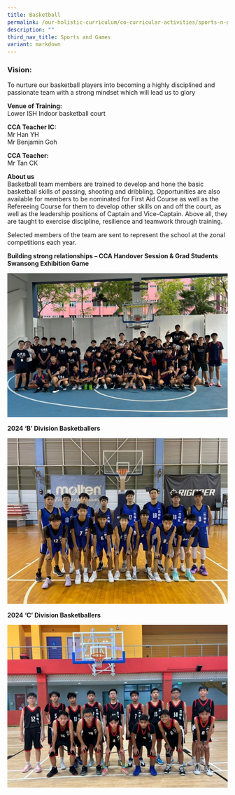 ```yaml
---
title: Basketball
permalink: /our-holistic-curriculum/co-curricular-activities/sports-n-games/basketball/
description: ""
third_nav_title: Sports and Games
variant: markdown
---
```

### Vision:
To nurture our basketball players into becoming a highly disciplined and passionate team with a strong mindset which will lead us to glory

**Venue of Training:** <br>
Lower ISH Indoor basketball court

**CCA Teacher IC:** <br>
Mr Han YH<br>
Mr Benjamin Goh

**CCA Teacher:** <br>
Mr Tan CK

**About us** <br>
Basketball team members are trained to develop and hone the basic basketball skills of passing, shooting and dribbling. Opportunities are also available for members to be nominated for First Aid Course as well as the Refereeing Course for them to develop other skills on and off the court, as well as the leadership positions of Captain and Vice-Captain. Above all, they are taught to exercise discipline, resilience and teamwork through training.

Selected members of the team are sent to represent the school at the zonal competitions each year.

     
**Building strong relationships – CCA Handover Session &amp; Grad Students Swansong Exhibition Game**

![](/images/Picture1.jpg)

**2024 ‘B’ Division Basketballers**

![](/images/Picture2.jpg)
  

**2024 ‘C’ Division Basketballers**

![](/images/Picture3.jpg)